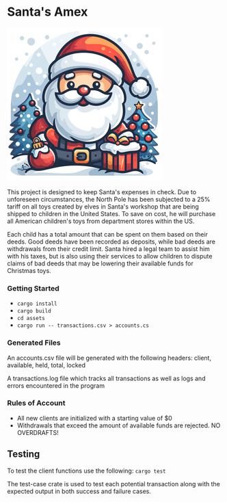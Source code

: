 # Santa's Amex
![Santa](./assets/santa.jpg)

This project is designed to keep Santa's expenses in check. Due to unforeseen circumstances,
the North Pole has been subjected to a 25% tariff on all toys created by elves in Santa's workshop that
are being shipped to children in the United States. To save on cost, he will purchase all American 
children's toys from department stores within the US. 

Each child has a total amount that can be spent on them based on their deeds. Good deeds have 
been recorded as deposits, while bad deeds are withdrawals from their credit limit. Santa hired
a legal team to assist him with his taxes, but is also using their services to allow children
to dispute claims of bad deeds that may be lowering their available funds for Christmas toys.

### Getting Started
- `cargo install`
- `cargo build`
- `cd assets`
- `cargo run -- transactions.csv > accounts.cs`


### Generated Files
An accounts.csv file will be generated with the following headers:
client, available, held, total, locked

A transactions.log file which tracks all transactions as well as 
logs and errors encountered in the program


### Rules of Account
* All new clients are initialized with a starting value of $0
* Withdrawals that exceed the amount of available funds are rejected. NO OVERDRAFTS!


## Testing
To test the client functions use the following:
`cargo test`

The test-case crate is used to test each potential transaction along with the expected output
in both success and failure cases.